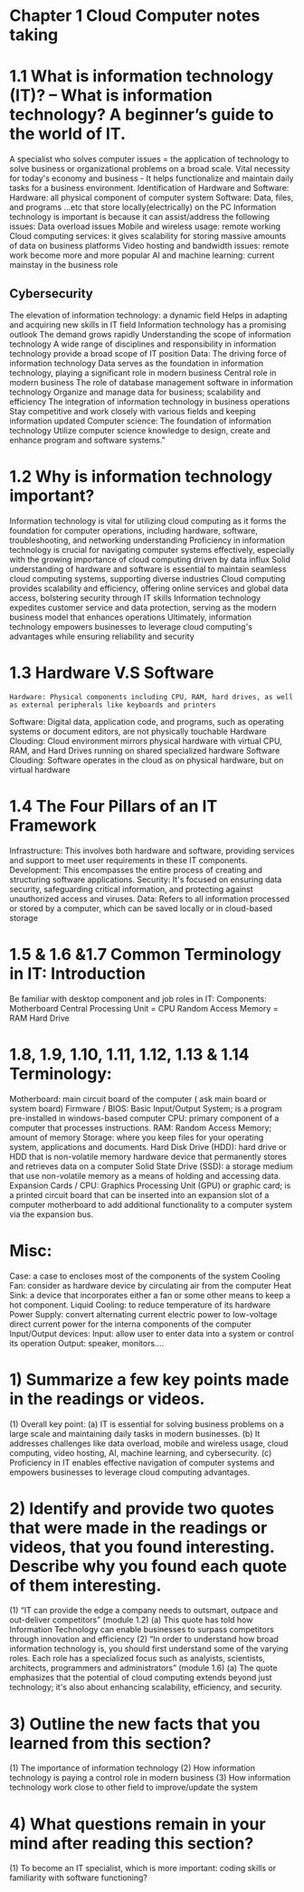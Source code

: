# Chapter 1 Cloud Computer notes taking 
# 1.1	What is information technology (IT)? – What is information technology? A beginner’s guide to the world of IT.
  A specialist who solves computer issues = the application of technology to solve business or organizational problems on a broad scale.
  Vital necessity for today's economy and business - It helps functionalize and maintain daily tasks for a business environment.
  Identification of Hardware and Software:
  Hardware: all physical component of computer system 
  Software: Data, files, and programs ...etc that store locally(electrically) on the PC
  Information technology is important is because it can assist/address the following issues:
  Data overload issues
  Mobile and wireless usage: remote working 
  Cloud computing services: it gives scalability for storing massive amounts of data on business platforms 
  Video hosting and bandwidth issues: remote work become more and more popular
  AI and machine learning: current mainstay in the business role
  ## Cybersecurity
  The elevation of information technology: a dynamic field 
  Helps in adapting and acquiring new skills in IT field
  Information technology has a promising outlook
  The demand grows rapidly 
  Understanding the scope of information technology
  A wide range of disciplines and responsibility in information technology provide a broad scope of IT position
  Data: The driving force of information technology
  Data serves as the foundation in information technology, playing a significant role in modern business
  Central role in modern business 
  The role of database management software in information technology
  Organize and manage data for business; scalability and efficiency 
  The integration of information technology in business operations
  Stay competitive and work closely with various fields and keeping information updated
  Computer science: The foundation of information technology
  Utilize computer science knowledge to design, create and enhance program and software systems."
  # 1.2	Why is information technology important?
  Information technology is vital for utilizing cloud computing as it forms the foundation for computer operations, including hardware, software, troubleshooting, and networking understanding
  Proficiency in information technology is crucial for navigating computer systems effectively, especially with the growing importance of cloud computing driven by data influx
  Solid understanding of hardware and software is essential to maintain seamless cloud computing systems, supporting diverse industries
  Cloud computing provides scalability and efficiency, offering online services and global data access, bolstering security through IT skills
  Information technology expedites customer service and data protection, serving as the modern business model that enhances operations
  Ultimately, information technology empowers businesses to leverage cloud computing's advantages while ensuring reliability and security
  # 1.3	Hardware V.S Software
    Hardware: Physical components including CPU, RAM, hard drives, as well as external peripherals like keyboards and printers
  Software: Digital data, application code, and programs, such as operating systems or document editors, are not physically touchable
  Hardware Clouding: Cloud environment mirrors physical hardware with virtual CPU, RAM, and Hard Drives running on shared specialized hardware
  Software Clouding: Software operates in the cloud as on physical hardware, but on virtual hardware
  # 1.4	The Four Pillars of an IT Framework
  Infrastructure: This involves both hardware and software, providing services and support to meet user requirements in these IT components.
  Development: This encompasses the entire process of creating and structuring software applications.
    Security: It's focused on ensuring data security, safeguarding critical information, and protecting against unauthorized access and viruses.
  Data: Refers to all information processed or stored by a computer, which can be saved locally or in cloud-based storage
# 1.5	 & 1.6 &1.7 Common Terminology in IT: Introduction 
  Be familiar with desktop component and job roles in IT:
  Components:
  Motherboard
  Central Processing Unit = CPU
  Random Access Memory = RAM
  Hard Drive
  # 1.8, 1.9, 1.10, 1.11, 1.12, 1.13 & 1.14 Terminology: 
  Motherboard: main circuit board of the computer ( ask main board or system board)
  Firmware / BIOS: Basic Input/Output System; is a program pre-installed in windows-based computer 
  CPU: primary component of a computer that processes instructions. 
  RAM: Random Access Memory; amount of memory 
  Storage: where you keep files for your operating system, applications and documents. 
  Hard Disk Drive (HDD): hard drive or HDD that is non-volatile memory hardware device that permanently stores and retrieves data on a computer
  Solid State Drive (SSD): a storage medium that use non-volatile memory as a means of holding and accessing data. 
  Expansion Cards / CPU: Graphics Processing Unit (GPU) or graphic card; is a printed circuit board that can be inserted into an expansion slot of a computer motherboard to add additional functionality to a computer system via the expansion bus. 
# Misc: 
Case: a case to encloses most of the components of the system 
Cooling Fan: consider as hardware device by circulating air from the computer
Heat Sink: a device that incorporates either a fan or some other means to keep a hot component. 
Liquid Cooling: to reduce temperature of its hardware
Power Supply: convert alternating current electric power to low-voltage direct current power for the interna components of the computer
Input/Output devices: 
Input: allow user to enter data into a system or control its operation
Output: speaker, monitors….
# 1)	Summarize a few key points made in the readings or videos.
(1)	Overall key point: 
(a)	IT is essential for solving business problems on a large scale and maintaining daily tasks in modern businesses.
(b)	It addresses challenges like data overload, mobile and wireless usage, cloud computing, video hosting, AI, machine learning, and cybersecurity.
(c)	Proficiency in IT enables effective navigation of computer systems and empowers businesses to leverage cloud computing advantages.
# 2)	Identify and provide two quotes that were made in the readings or videos, that you found interesting. Describe why you found each quote of them interesting.
(1)	“IT can provide the edge a company needs to outsmart, outpace and out-deliver competitors” (module 1.2)
(a)	This quote has told how Information Technology can enable businesses to surpass competitors through innovation and efficiency
(2)	“In order to understand how broad information technology is, you should first understand some of the varying roles. Each role has a specialized focus such as analyists, scientists, architects, programmers and administrators” (module 1.6)
(a)	The quote emphasizes that the potential of cloud computing extends beyond just technology; it's also about enhancing scalability, efficiency, and security.
# 3)	Outline the new facts that you learned from this section?
(1)	The importance of information technology
(2)	How information technology is paying a control role in modern business
(3)	How information technology work close to other field to improve/update the system 
# 4)	What questions remain in your mind after reading this section?
(1)	To become an IT specialist, which is more important: coding skills or familiarity with software functioning?
